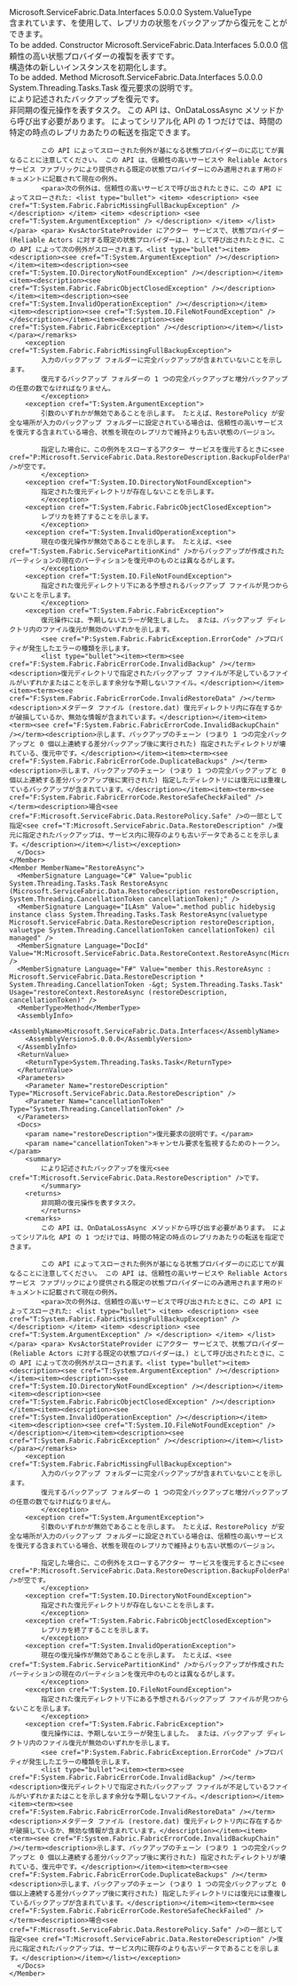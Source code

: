<Type Name="RestoreContext" FullName="Microsoft.ServiceFabric.Data.RestoreContext">
  <TypeSignature Language="C#" Value="public struct RestoreContext" />
  <TypeSignature Language="ILAsm" Value=".class public sequential ansi sealed beforefieldinit RestoreContext extends System.ValueType" />
  <TypeSignature Language="DocId" Value="T:Microsoft.ServiceFabric.Data.RestoreContext" />
  <TypeSignature Language="VB.NET" Value="Public Structure RestoreContext" />
  <TypeSignature Language="F#" Value="type RestoreContext = struct" />
  <AssemblyInfo>
    <AssemblyName>Microsoft.ServiceFabric.Data.Interfaces</AssemblyName>
    <AssemblyVersion>5.0.0.0</AssemblyVersion>
  </AssemblyInfo>
  <Base>
    <BaseTypeName>System.ValueType</BaseTypeName>
  </Base>
  <Interfaces />
  <Docs>
    <summary>
      <cref name="RestoreContext" />含まれています、<cref name="RestoreContext.RestoreAsync(RestoreDescription)" />を使用して、レプリカの状態をバックアップから復元をことができます。 
            </summary>
    <remarks>To be added.</remarks>
  </Docs>
  <Members>
    <Member MemberName=".ctor">
      <MemberSignature Language="C#" Value="public RestoreContext (Microsoft.ServiceFabric.Data.IStateProviderReplica stateProviderReplica);" />
      <MemberSignature Language="ILAsm" Value=".method public hidebysig specialname rtspecialname instance void .ctor(class Microsoft.ServiceFabric.Data.IStateProviderReplica stateProviderReplica) cil managed" />
      <MemberSignature Language="DocId" Value="M:Microsoft.ServiceFabric.Data.RestoreContext.#ctor(Microsoft.ServiceFabric.Data.IStateProviderReplica)" />
      <MemberSignature Language="VB.NET" Value="Public Sub New (stateProviderReplica As IStateProviderReplica)" />
      <MemberSignature Language="F#" Value="new Microsoft.ServiceFabric.Data.RestoreContext : Microsoft.ServiceFabric.Data.IStateProviderReplica -&gt; Microsoft.ServiceFabric.Data.RestoreContext" Usage="new Microsoft.ServiceFabric.Data.RestoreContext stateProviderReplica" />
      <MemberType>Constructor</MemberType>
      <AssemblyInfo>
        <AssemblyName>Microsoft.ServiceFabric.Data.Interfaces</AssemblyName>
        <AssemblyVersion>5.0.0.0</AssemblyVersion>
      </AssemblyInfo>
      <Parameters>
        <Parameter Name="stateProviderReplica" Type="Microsoft.ServiceFabric.Data.IStateProviderReplica" />
      </Parameters>
      <Docs>
        <param name="stateProviderReplica">
            <see cref="T:Microsoft.ServiceFabric.Data.IStateProviderReplica" />信頼性の高い状態プロバイダーの複製を表すです。
            </param>
        <summary>
            <cref name="RestoreContext" /> 構造体の新しいインスタンスを初期化します。
            </summary>
        <remarks>To be added.</remarks>
      </Docs>
    </Member>
    <Member MemberName="RestoreAsync">
      <MemberSignature Language="C#" Value="public System.Threading.Tasks.Task RestoreAsync (Microsoft.ServiceFabric.Data.RestoreDescription restoreDescription);" />
      <MemberSignature Language="ILAsm" Value=".method public hidebysig instance class System.Threading.Tasks.Task RestoreAsync(valuetype Microsoft.ServiceFabric.Data.RestoreDescription restoreDescription) cil managed" />
      <MemberSignature Language="DocId" Value="M:Microsoft.ServiceFabric.Data.RestoreContext.RestoreAsync(Microsoft.ServiceFabric.Data.RestoreDescription)" />
      <MemberSignature Language="F#" Value="member this.RestoreAsync : Microsoft.ServiceFabric.Data.RestoreDescription -&gt; System.Threading.Tasks.Task" Usage="restoreContext.RestoreAsync restoreDescription" />
      <MemberType>Method</MemberType>
      <AssemblyInfo>
        <AssemblyName>Microsoft.ServiceFabric.Data.Interfaces</AssemblyName>
        <AssemblyVersion>5.0.0.0</AssemblyVersion>
      </AssemblyInfo>
      <ReturnValue>
        <ReturnType>System.Threading.Tasks.Task</ReturnType>
      </ReturnValue>
      <Parameters>
        <Parameter Name="restoreDescription" Type="Microsoft.ServiceFabric.Data.RestoreDescription" />
      </Parameters>
      <Docs>
        <param name="restoreDescription">復元要求の説明です。</param>
        <summary>
            により記述されたバックアップを復元<see cref="T:Microsoft.ServiceFabric.Data.RestoreDescription" />です。
            </summary>
        <returns>
            非同期の復元操作を表すタスク。
            </returns>
        <remarks>
            この API は、OnDataLossAsync メソッドから呼び出す必要があります。 によってシリアル化 API の 1 つだけでは、時間の特定の時点のレプリカあたりの転送を指定できます。
            
            この API によってスローされた例外が基になる状態プロバイダーのに応じてが異なることに注意してください。 この API は、信頼性の高いサービスや Reliable Actors サービス ファブリックにより提供される既定の状態プロバイダーにのみ適用されます用のドキュメントに記載されて現在の例外。
            <para>次の例外は、信頼性の高いサービスで呼び出されたときに、この API によってスローされた: <list type="bullet"> <item> <description> <see cref="T:System.Fabric.FabricMissingFullBackupException" /> </description> </item> <item> <description> <see cref="T:System.ArgumentException" /> </description> </item> </list></para> <para> KvsActorStateProvider にアクター サービスで、状態プロバイダー (Reliable Actors に対する既定の状態プロバイダーは、) として呼び出されたときに、この API によって次の例外がスローされます。<list type="bullet"><item><description><see cref="T:System.ArgumentException" /></description></item><item><description><see cref="T:System.IO.DirectoryNotFoundException" /></description></item><item><description><see cref="T:System.Fabric.FabricObjectClosedException" /></description></item><item><description><see cref="T:System.InvalidOperationException" /></description></item><item><description><see cref="T:System.IO.FileNotFoundException" /></description></item><item><description><see cref="T:System.Fabric.FabricException" /></description></item></list></para></remarks>
        <exception cref="T:System.Fabric.FabricMissingFullBackupException">
            入力のバックアップ フォルダーに完全バックアップが含まれていないことを示します。
            復元するバックアップ フォルダーの 1 つの完全バックアップと増分バックアップの任意の数でなければなりません。
            </exception>
        <exception cref="T:System.ArgumentException">
            引数のいずれかが無効であることを示します。 たとえば、RestorePolicy が安全な場所が入力のバックアップ フォルダーに設定されている場合は、信頼性の高いサービスを復元する含まれている場合、状態を現在のレプリカで維持よりも古い状態のバージョン。
            
            指定した場合に、この例外をスローするアクター サービスを復元するときに<see cref="P:Microsoft.ServiceFabric.Data.RestoreDescription.BackupFolderPath" />が空です。
            </exception>
        <exception cref="T:System.IO.DirectoryNotFoundException">
            指定された復元ディレクトリが存在しないことを示します。
            </exception>
        <exception cref="T:System.Fabric.FabricObjectClosedException">
            レプリカを終了することを示します。
            </exception>
        <exception cref="T:System.InvalidOperationException">
            現在の復元操作が無効であることを示します。 たとえば、<see cref="T:System.Fabric.ServicePartitionKind" />からバックアップが作成されたパーティションの現在のパーティションを復元中のものとは異なるがします。
            </exception>
        <exception cref="T:System.IO.FileNotFoundException">
            指定された復元ディレクトリ下にある予想されるバックアップ ファイルが見つからないことを示します。
            </exception>
        <exception cref="T:System.Fabric.FabricException">
            復元操作には、予期しないエラーが発生しました。 または、バックアップ ディレクトリ内のファイル復元が無効のいずれかを示します。
            <see cref="P:System.Fabric.FabricException.ErrorCode" />プロパティが発生したエラーの種類を示します。
            <list type="bullet"><item><term><see cref="F:System.Fabric.FabricErrorCode.InvalidBackup" /></term><description>復元ディレクトリで指定されたバックアップ ファイルが不足しているファイルがいずれかまたはことを示します余分な予期しないファイル。</description></item><item><term><see cref="F:System.Fabric.FabricErrorCode.InvalidRestoreData" /></term><description>メタデータ ファイル (restore.dat) 復元ディレクトリ内に存在するかが破損しているか、無効な情報が含まれています。</description></item><item><term><see cref="F:System.Fabric.FabricErrorCode.InvalidBackupChain" /></term><description>示します、バックアップのチェーン (つまり 1 つの完全バックアップと 0 個以上連続する差分バックアップ後に実行された) 指定されたディレクトリが壊れている、復元中です。</description></item><item><term><see cref="F:System.Fabric.FabricErrorCode.DuplicateBackups" /></term><description>示します、バックアップのチェーン (つまり 1 つの完全バックアップと 0 個以上連続する差分バックアップ後に実行された) 指定したディレクトリには復元には重複しているバックアップが含まれています。</description></item><item><term><see cref="F:System.Fabric.FabricErrorCode.RestoreSafeCheckFailed" /></term><description>場合<see cref="F:Microsoft.ServiceFabric.Data.RestorePolicy.Safe" />の一部として指定<see cref="T:Microsoft.ServiceFabric.Data.RestoreDescription" />復元に指定されたバックアップは、サービス内に現存のよりも古いデータであることを示します。</description></item></list></exception>
      </Docs>
    </Member>
    <Member MemberName="RestoreAsync">
      <MemberSignature Language="C#" Value="public System.Threading.Tasks.Task RestoreAsync (Microsoft.ServiceFabric.Data.RestoreDescription restoreDescription, System.Threading.CancellationToken cancellationToken);" />
      <MemberSignature Language="ILAsm" Value=".method public hidebysig instance class System.Threading.Tasks.Task RestoreAsync(valuetype Microsoft.ServiceFabric.Data.RestoreDescription restoreDescription, valuetype System.Threading.CancellationToken cancellationToken) cil managed" />
      <MemberSignature Language="DocId" Value="M:Microsoft.ServiceFabric.Data.RestoreContext.RestoreAsync(Microsoft.ServiceFabric.Data.RestoreDescription,System.Threading.CancellationToken)" />
      <MemberSignature Language="F#" Value="member this.RestoreAsync : Microsoft.ServiceFabric.Data.RestoreDescription * System.Threading.CancellationToken -&gt; System.Threading.Tasks.Task" Usage="restoreContext.RestoreAsync (restoreDescription, cancellationToken)" />
      <MemberType>Method</MemberType>
      <AssemblyInfo>
        <AssemblyName>Microsoft.ServiceFabric.Data.Interfaces</AssemblyName>
        <AssemblyVersion>5.0.0.0</AssemblyVersion>
      </AssemblyInfo>
      <ReturnValue>
        <ReturnType>System.Threading.Tasks.Task</ReturnType>
      </ReturnValue>
      <Parameters>
        <Parameter Name="restoreDescription" Type="Microsoft.ServiceFabric.Data.RestoreDescription" />
        <Parameter Name="cancellationToken" Type="System.Threading.CancellationToken" />
      </Parameters>
      <Docs>
        <param name="restoreDescription">復元要求の説明です。</param>
        <param name="cancellationToken">キャンセル要求を監視するためのトークン。</param>
        <summary>
            により記述されたバックアップを復元<see cref="T:Microsoft.ServiceFabric.Data.RestoreDescription" />です。
            </summary>
        <returns>
            非同期の復元操作を表すタスク。
            </returns>
        <remarks>
            この API は、OnDataLossAsync メソッドから呼び出す必要があります。 によってシリアル化 API の 1 つだけでは、時間の特定の時点のレプリカあたりの転送を指定できます。
            
            この API によってスローされた例外が基になる状態プロバイダーのに応じてが異なることに注意してください。 この API は、信頼性の高いサービスや Reliable Actors サービス ファブリックにより提供される既定の状態プロバイダーにのみ適用されます用のドキュメントに記載されて現在の例外。
            <para>次の例外は、信頼性の高いサービスで呼び出されたときに、この API によってスローされた: <list type="bullet"> <item> <description> <see cref="T:System.Fabric.FabricMissingFullBackupException" /> </description> </item> <item> <description> <see cref="T:System.ArgumentException" /> </description> </item> </list></para> <para> KvsActorStateProvider にアクター サービスで、状態プロバイダー (Reliable Actors に対する既定の状態プロバイダーは、) として呼び出されたときに、この API によって次の例外がスローされます。<list type="bullet"><item><description><see cref="T:System.ArgumentException" /></description></item><item><description><see cref="T:System.IO.DirectoryNotFoundException" /></description></item><item><description><see cref="T:System.Fabric.FabricObjectClosedException" /></description></item><item><description><see cref="T:System.InvalidOperationException" /></description></item><item><description><see cref="T:System.IO.FileNotFoundException" /></description></item><item><description><see cref="T:System.Fabric.FabricException" /></description></item></list></para></remarks>
        <exception cref="T:System.Fabric.FabricMissingFullBackupException">
            入力のバックアップ フォルダーに完全バックアップが含まれていないことを示します。
            復元するバックアップ フォルダーの 1 つの完全バックアップと増分バックアップの任意の数でなければなりません。
            </exception>
        <exception cref="T:System.ArgumentException">
            引数のいずれかが無効であることを示します。 たとえば、RestorePolicy が安全な場所が入力のバックアップ フォルダーに設定されている場合は、信頼性の高いサービスを復元する含まれている場合、状態を現在のレプリカで維持よりも古い状態のバージョン。
            
            指定した場合に、この例外をスローするアクター サービスを復元するときに<see cref="P:Microsoft.ServiceFabric.Data.RestoreDescription.BackupFolderPath" />が空です。
            </exception>
        <exception cref="T:System.IO.DirectoryNotFoundException">
            指定された復元ディレクトリが存在しないことを示します。
            </exception>
        <exception cref="T:System.Fabric.FabricObjectClosedException">
            レプリカを終了することを示します。
            </exception>
        <exception cref="T:System.InvalidOperationException">
            現在の復元操作が無効であることを示します。 たとえば、<see cref="T:System.Fabric.ServicePartitionKind" />からバックアップが作成されたパーティションの現在のパーティションを復元中のものとは異なるがします。
            </exception>
        <exception cref="T:System.IO.FileNotFoundException">
            指定された復元ディレクトリ下にある予想されるバックアップ ファイルが見つからないことを示します。
            </exception>
        <exception cref="T:System.Fabric.FabricException">
            復元操作には、予期しないエラーが発生しました。 または、バックアップ ディレクトリ内のファイル復元が無効のいずれかを示します。
            <see cref="P:System.Fabric.FabricException.ErrorCode" />プロパティが発生したエラーの種類を示します。
            <list type="bullet"><item><term><see cref="F:System.Fabric.FabricErrorCode.InvalidBackup" /></term><description>復元ディレクトリで指定されたバックアップ ファイルが不足しているファイルがいずれかまたはことを示します余分な予期しないファイル。</description></item><item><term><see cref="F:System.Fabric.FabricErrorCode.InvalidRestoreData" /></term><description>メタデータ ファイル (restore.dat) 復元ディレクトリ内に存在するかが破損しているか、無効な情報が含まれています。</description></item><item><term><see cref="F:System.Fabric.FabricErrorCode.InvalidBackupChain" /></term><description>示します、バックアップのチェーン (つまり 1 つの完全バックアップと 0 個以上連続する差分バックアップ後に実行された) 指定されたディレクトリが壊れている、復元中です。</description></item><item><term><see cref="F:System.Fabric.FabricErrorCode.DuplicateBackups" /></term><description>示します、バックアップのチェーン (つまり 1 つの完全バックアップと 0 個以上連続する差分バックアップ後に実行された) 指定したディレクトリには復元には重複しているバックアップが含まれています。</description></item><item><term><see cref="F:System.Fabric.FabricErrorCode.RestoreSafeCheckFailed" /></term><description>場合<see cref="F:Microsoft.ServiceFabric.Data.RestorePolicy.Safe" />の一部として指定<see cref="T:Microsoft.ServiceFabric.Data.RestoreDescription" />復元に指定されたバックアップは、サービス内に現存のよりも古いデータであることを示します。</description></item></list></exception>
      </Docs>
    </Member>
  </Members>
</Type>